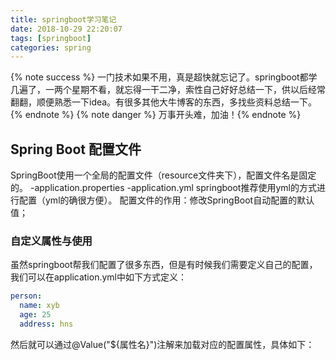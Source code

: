 ```yaml
---
title: springboot学习笔记
date: 2018-10-29 22:20:07
tags: [springboot]
categories: spring
---
```

{% note success %} 一门技术如果不用，真是超快就忘记了。springboot都学几遍了，一两个星期不看，就忘得一干二净，索性自己好好总结一下，供以后经常翻翻，顺便熟悉一下idea。有很多其他大牛博客的东西，多找些资料总结一下。 {% endnote %}
{% note danger %} 万事开头难，加油！{% endnote %}
## Spring Boot 配置文件
SpringBoot使用一个全局的配置文件（resource文件夹下），配置文件名是固定的。
-application.properties
-application.yml
springboot推荐使用yml的方式进行配置（yml的确很方便）。
配置文件的作用：修改SpringBoot自动配置的默认值；
### 自定义属性与使用
虽然springboot帮我们配置了很多东西，但是有时候我们需要定义自己的配置，我们可以在application.yml中如下方式定义：
```yml
person:
  name: xyb
  age: 25
  address: hns
```
然后就可以通过@Value("${属性名}")注解来加载对应的配置属性，具体如下：





